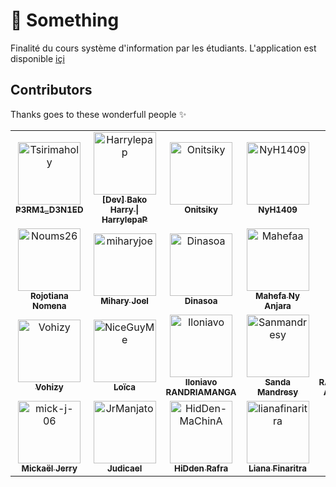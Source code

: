 # 🥰 Something

Finalité du cours système d'information par les étudiants. L'application est disponible  [içi](https://somemain.herokuapp.com/)

## Contributors

Thanks goes to these wonderfull people ✨
<!-- readme: collaborators,contributors -start -->
<table>
<tr>
    <td align="center">
        <a href="https://github.com/Tsirimaholy">
            <img src="https://avatars.githubusercontent.com/u/72337259?v=4" width="100;" alt="Tsirimaholy"/>
            <br />
            <sub><b>P3RM1_D3N1ED</b></sub>
        </a>
    </td>
    <td align="center">
        <a href="https://github.com/Harrylepap">
            <img src="https://avatars.githubusercontent.com/u/17026924?v=4" width="100;" alt="Harrylepap"/>
            <br />
            <sub><b>[Dev] Bako Harry | HarrylepaP</b></sub>
        </a>
    </td>
    <td align="center">
        <a href="https://github.com/Onitsiky">
            <img src="https://avatars.githubusercontent.com/u/98632897?v=4" width="100;" alt="Onitsiky"/>
            <br />
            <sub><b>Onitsiky</b></sub>
        </a>
    </td>
    <td align="center">
        <a href="https://github.com/NyH1409">
            <img src="https://avatars.githubusercontent.com/u/98644255?v=4" width="100;" alt="NyH1409"/>
            <br />
            <sub><b>NyH1409</b></sub>
        </a>
    </td>
    <td align="center">
        <a href="https://github.com/Anjaraniaina">
            <img src="https://avatars.githubusercontent.com/u/98638459?v=4" width="100;" alt="Anjaraniaina"/>
            <br />
            <sub><b>Anjaraniaina RATSIMBAZAFY</b></sub>
        </a>
    </td>
    <td align="center">
        <a href="https://github.com/Sarobidy-23">
            <img src="https://avatars.githubusercontent.com/u/100074450?v=4" width="100;" alt="Sarobidy-23"/>
            <br />
            <sub><b>Sarobidy-23</b></sub>
        </a>
    </td></tr>
<tr>
    <td align="center">
        <a href="https://github.com/Noums26">
            <img src="https://avatars.githubusercontent.com/u/89130212?v=4" width="100;" alt="Noums26"/>
            <br />
            <sub><b>Rojotiana Nomena</b></sub>
        </a>
    </td>
    <td align="center">
        <a href="https://github.com/miharyjoe">
            <img src="https://avatars.githubusercontent.com/u/72041096?v=4" width="100;" alt="miharyjoe"/>
            <br />
            <sub><b>Mihary Joel</b></sub>
        </a>
    </td>
    <td align="center">
        <a href="https://github.com/Dinasoa">
            <img src="https://avatars.githubusercontent.com/u/99045924?v=4" width="100;" alt="Dinasoa"/>
            <br />
            <sub><b>Dinasoa</b></sub>
        </a>
    </td>
    <td align="center">
        <a href="https://github.com/Mahefaa">
            <img src="https://avatars.githubusercontent.com/u/98638690?v=4" width="100;" alt="Mahefaa"/>
            <br />
            <sub><b>Mahefa Ny Anjara</b></sub>
        </a>
    </td>
    <td align="center">
        <a href="https://github.com/NyAndoMayah">
            <img src="https://avatars.githubusercontent.com/u/99728289?v=4" width="100;" alt="NyAndoMayah"/>
            <br />
            <sub><b>NyAndoMayah</b></sub>
        </a>
    </td>
    <td align="center">
        <a href="https://github.com/Miaritiana">
            <img src="https://avatars.githubusercontent.com/u/97837302?v=4" width="100;" alt="Miaritiana"/>
            <br />
            <sub><b>Miaritiana</b></sub>
        </a>
    </td></tr>
<tr>
    <td align="center">
        <a href="https://github.com/Vohizy">
            <img src="https://avatars.githubusercontent.com/u/99481011?v=4" width="100;" alt="Vohizy"/>
            <br />
            <sub><b>Vohizy</b></sub>
        </a>
    </td>
    <td align="center">
        <a href="https://github.com/NiceGuyMe">
            <img src="https://avatars.githubusercontent.com/u/95331041?v=4" width="100;" alt="NiceGuyMe"/>
            <br />
            <sub><b>Loïca</b></sub>
        </a>
    </td>
    <td align="center">
        <a href="https://github.com/Iloniavo">
            <img src="https://avatars.githubusercontent.com/u/99529538?v=4" width="100;" alt="Iloniavo"/>
            <br />
            <sub><b>Iloniavo RANDRIAMANGA</b></sub>
        </a>
    </td>
    <td align="center">
        <a href="https://github.com/Sanmandresy">
            <img src="https://avatars.githubusercontent.com/u/98638893?v=4" width="100;" alt="Sanmandresy"/>
            <br />
            <sub><b>Sanda Mandresy</b></sub>
        </a>
    </td>
    <td align="center">
        <a href="https://github.com/AmourRamanantsiresy">
            <img src="https://avatars.githubusercontent.com/u/95756837?v=4" width="100;" alt="AmourRamanantsiresy"/>
            <br />
            <sub><b>RAMANANTSIRESY Amour Bien Aimé</b></sub>
        </a>
    </td>
    <td align="center">
        <a href="https://github.com/Fanirykeziah">
            <img src="https://avatars.githubusercontent.com/u/99541592?v=4" width="100;" alt="Fanirykeziah"/>
            <br />
            <sub><b>Fanirykeziah</b></sub>
        </a>
    </td></tr>
<tr>
    <td align="center">
        <a href="https://github.com/mick-j-06">
            <img src="https://avatars.githubusercontent.com/u/99274861?v=4" width="100;" alt="mick-j-06"/>
            <br />
            <sub><b>Mickaël Jerry</b></sub>
        </a>
    </td>
    <td align="center">
        <a href="https://github.com/JrManjato">
            <img src="https://avatars.githubusercontent.com/u/99041636?v=4" width="100;" alt="JrManjato"/>
            <br />
            <sub><b>Judicael</b></sub>
        </a>
    </td>
    <td align="center">
        <a href="https://github.com/HidDen-MaChinA">
            <img src="https://avatars.githubusercontent.com/u/98639271?v=4" width="100;" alt="HidDen-MaChinA"/>
            <br />
            <sub><b>HiDden Rafra</b></sub>
        </a>
    </td>
    <td align="center">
        <a href="https://github.com/lianafinaritra">
            <img src="https://avatars.githubusercontent.com/u/100028310?v=4" width="100;" alt="lianafinaritra"/>
            <br />
            <sub><b>Liana Finaritra</b></sub>
        </a>
    </td>
    <td align="center">
        <a href="https://github.com/njaina">
            <img src="https://avatars.githubusercontent.com/u/98956159?v=4" width="100;" alt="njaina"/>
            <br />
            <sub><b>Njaina</b></sub>
        </a>
    </td></tr>
</table>
<!-- readme: collaborators,contributors -end -->
